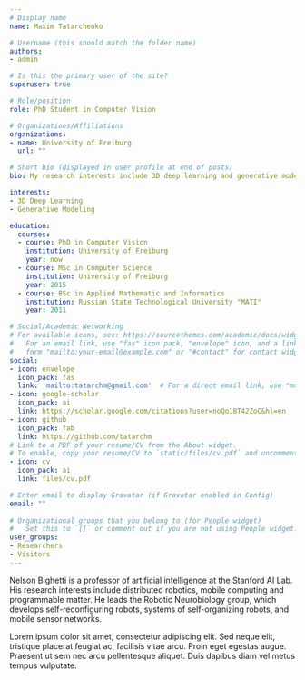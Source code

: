 ```yaml
---
# Display name
name: Maxim Tatarchenko

# Username (this should match the folder name)
authors:
- admin

# Is this the primary user of the site?
superuser: true

# Role/position
role: PhD Student in Computer Vision

# Organizations/Affiliations
organizations:
- name: University of Freiburg
  url: ""

# Short bio (displayed in user profile at end of posts)
bio: My research interests include 3D deep learning and generative modeling.

interests:
- 3D Deep Learning
- Generative Modeling

education:
  courses:
  - course: PhD in Computer Vision
    institution: University of Freiburg
    year: now
  - course: MSc in Computer Science
    institution: University of Freiburg
    year: 2015
  - course: BSc in Applied Mathematic and Informatics
    institution: Russian State Technological University "MATI"
    year: 2011

# Social/Academic Networking
# For available icons, see: https://sourcethemes.com/academic/docs/widgets/#icons
#   For an email link, use "fas" icon pack, "envelope" icon, and a link in the
#   form "mailto:your-email@example.com" or "#contact" for contact widget.
social:
- icon: envelope
  icon_pack: fas
  link: 'mailto:tatarchm@gmail.com'  # For a direct email link, use "mailto:test@example.org".
- icon: google-scholar
  icon_pack: ai
  link: https://scholar.google.com/citations?user=noQo18T42ZoC&hl=en
- icon: github
  icon_pack: fab
  link: https://github.com/tatarchm
# Link to a PDF of your resume/CV from the About widget.
# To enable, copy your resume/CV to `static/files/cv.pdf` and uncomment the lines below.  
- icon: cv
  icon_pack: ai
  link: files/cv.pdf

# Enter email to display Gravatar (if Gravatar enabled in Config)
email: ""
  
# Organizational groups that you belong to (for People widget)
#   Set this to `[]` or comment out if you are not using People widget.  
user_groups:
- Researchers
- Visitors
---
```


Nelson Bighetti is a professor of artificial intelligence at the Stanford AI Lab. His research interests include distributed robotics, mobile computing and programmable matter. He leads the Robotic Neurobiology group, which develops self-reconfiguring robots, systems of self-organizing robots, and mobile sensor networks.

Lorem ipsum dolor sit amet, consectetur adipiscing elit. Sed neque elit, tristique placerat feugiat ac, facilisis vitae arcu. Proin eget egestas augue. Praesent ut sem nec arcu pellentesque aliquet. Duis dapibus diam vel metus tempus vulputate. 
